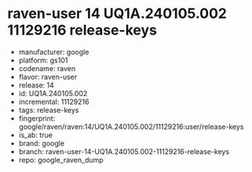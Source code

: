 # raven-user 14 UQ1A.240105.002 11129216 release-keys
- manufacturer: google
- platform: gs101
- codename: raven
- flavor: raven-user
- release: 14
- id: UQ1A.240105.002
- incremental: 11129216
- tags: release-keys
- fingerprint: google/raven/raven:14/UQ1A.240105.002/11129216:user/release-keys
- is_ab: true
- brand: google
- branch: raven-user-14-UQ1A.240105.002-11129216-release-keys
- repo: google_raven_dump

